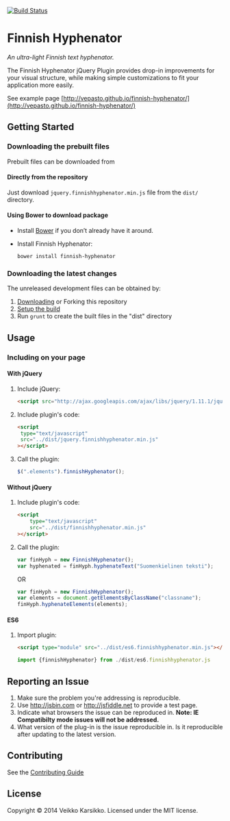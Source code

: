 [![Build Status](https://travis-ci.org/vepasto/finnish-hyphenator.svg?branch=master)](https://travis-ci.org/vepasto/finnish-hyphenator)

# Finnish Hyphenator

_An ultra-light Finnish text hyphenator._

The Finnish Hyphenator jQuery Plugin provides drop-in improvements for your visual structure, while making simple customizations to fit your application more easily.

See example page [http://vepasto.github.io/finnish-hyphenator/](http://vepasto.github.io/finnish-hyphenator/)

## Getting Started

### Downloading the prebuilt files

Prebuilt files can be downloaded from

#### Directly from the repository

Just download `jquery.finnishhyphenator.min.js` file from the `dist/` directory.

#### Using Bower to download package

- Install [Bower](http://bower.io/) if you don’t already have it around.
- Install Finnish Hyphenator:

  `bower install finnish-hyphenator`

### Downloading the latest changes

The unreleased development files can be obtained by:

1.  [Downloading](https://github.com/vepasto/finnish-hyphenator/archive/master.zip) or Forking this repository
2.  [Setup the build](CONTRIBUTING.md#build-setup)
3.  Run `grunt` to create the built files in the "dist" directory

## Usage

### Including on your page

#### With jQuery

1. Include jQuery:

   ```html
   <script src="http://ajax.googleapis.com/ajax/libs/jquery/1.11.1/jquery.min.js"></script>
   ```

2. Include plugin's code:

   ```html
   <script
   	type="text/javascript"
   	src="../dist/jquery.finnishhyphenator.min.js"
   ></script>
   ```

3. Call the plugin:

   ```javascript
   $(".elements").finnishHyphenator();
   ```

#### Without jQuery

1.  Include plugin's code:

    ```html
    <script
    	type="text/javascript"
    	src="../dist/finnishhyphenator.min.js"
    ></script>
    ```

2.  Call the plugin:

    ```javascript
    var finHyph = new FinnishHyphenator();
    var hyphenated = finHyph.hyphenateText("Suomenkielinen teksti");
    ```

    OR

    ```javascript
    var finHyph = new FinnishHyphenator();
    var elements = document.getElementsByClassName("classname");
    finHyph.hyphenateElements(elements);
    ```

#### ES6

1. Import plugin:

   ```html
   <script type="module" src="../dist/es6.finnishhyphenator.min.js"></script>
   ```

   ```javascript
   import {finnishHyphenator} from ./dist/es6.finnishhyphenator.js
   ```

## Reporting an Issue

1. Make sure the problem you're addressing is reproducible.
2. Use http://jsbin.com or http://jsfiddle.net to provide a test page.
3. Indicate what browsers the issue can be reproduced in. **Note: IE Compatibilty mode issues will not be addressed.**
4. What version of the plug-in is the issue reproducible in. Is it reproducible after updating to the latest version.

## Contributing

See the [Contributing Guide](CONTRIBUTING.md)

## License

Copyright © 2014 Veikko Karsikko.
Licensed under the MIT license.
